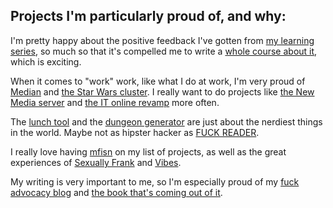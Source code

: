 ## Projects I'm particularly proud of, and why:

I'm pretty happy about the positive feedback I've gotten from [my learning series](projects/learning_series.md), so much so that it's compelled me to write a [whole course about it](projects/webdev_course.md), which is exciting.

When it comes to "work" work, like what I do at work, I'm very proud of [Median](projects/median.md) and [the Star Wars cluster](projects/starwars_cluster.md). I really want to do projects like [the New Media server](projects/newmedia_server.md) and [the IT online revamp](projects/it_dot_emerson.md) more often.

The [lunch tool](projects/lunch_tool.md) and the [dungeon generator](projects/dungeon_generator.md) are just about the nerdiest things in the world. Maybe not as hipster hacker as [FUCK READER](projects/fuckreader.md).

I really love having [mfisn](projects/mfisn.md) on my list of projects, as well as the great experiences of [Sexually Frank](projects/sexually_frank.md) and [Vibes](projects/vibes.md).

My writing is very important to me, so I'm especially proud of my [fuck advocacy blog](projects/fuck_advocacy.md) and [the book that's coming out of it](projects/social_disobedience.md).